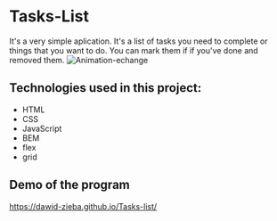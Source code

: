# Tasks-List
It's a very simple aplication. It's a list of tasks you need to complete or things that you want to do. You can mark them if if you've done and removed them.
![Animation-echange](https://user-images.githubusercontent.com/121859805/214298798-6d71907b-d871-438f-a741-de1841ef2737.gif)

## Technologies used in this project:
- HTML
- CSS
- JavaScript
- BEM
- flex
- grid
## Demo of the program
https://dawid-zieba.github.io/Tasks-list/
